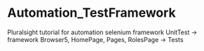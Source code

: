 # Automation_TestFramework
Pluralsight  tutorial for automation selenium framework
UnitTest -> framework
Browser5, HomePage, Pages, RolesPage -> Tests

